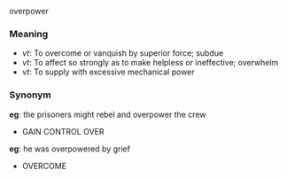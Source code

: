 overpower
### Meaning
+ _vt_: To overcome or vanquish by superior force; subdue
+ _vt_: To affect so strongly as to make helpless or ineffective; overwhelm
+ _vt_: To supply with excessive mechanical power

### Synonym

__eg__: the prisoners might rebel and overpower the crew

+ GAIN CONTROL OVER

__eg__: he was overpowered by grief

+ OVERCOME


